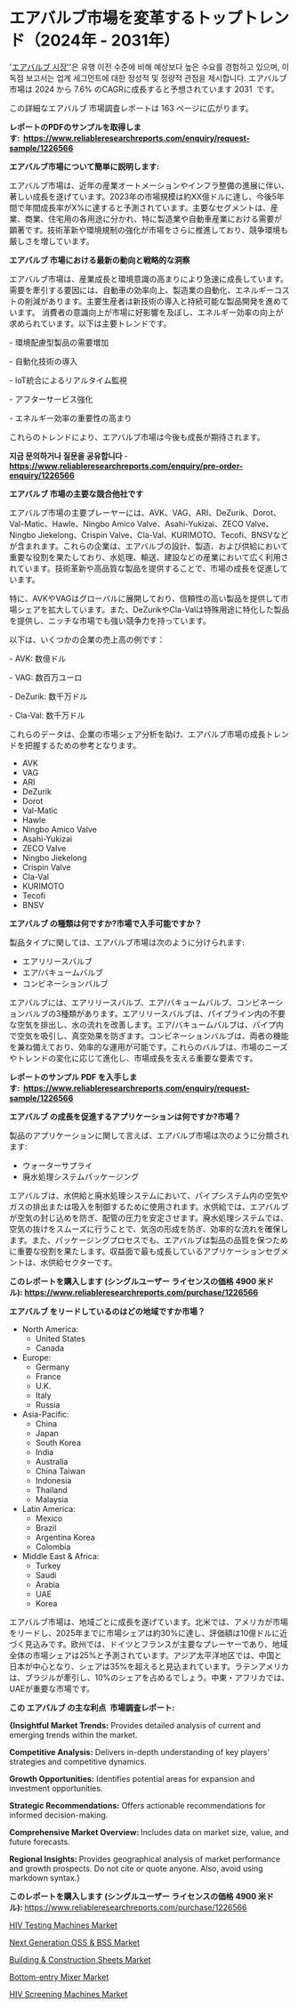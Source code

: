 <p><h1>エアバルブ市場を変革するトップトレンド（2024年 - 2031年）</h1></p><p>'<a href="https://www.reliableresearchreports.com/air-valves-r1226566?utm_campaign=107&utm_medium=36&utm_source=Github&utm_content=ia&utm_term=28102024&utm_id=air-valves">エアバルブ 시장'</a>'은 유행 이전 수준에 비해 예상보다 높은 수요를 경험하고 있으며, 이 독점 보고서는 업계 세그먼트에 대한 정성적 및 정량적 관점을 제시합니다. エアバルブ 市場は 2024 から 7.6% のCAGRに成長すると予想されています 2031&nbsp; です。</p>
<p>この詳細なエアバルブ 市場調査レポートは 163 ページに広がります。</p>
<p><strong>レポートのPDFのサンプルを取得します</strong><strong>:&nbsp;&nbsp;<a href="https://www.reliableresearchreports.com/enquiry/request-sample/1226566?utm_campaign=107&utm_medium=36&utm_source=Github&utm_content=ia&utm_term=28102024&utm_id=air-valves">https://www.reliableresearchreports.com/enquiry/request-sample/1226566</a></strong></p>
<p><strong>エアバルブ市場について簡単に説明します:</strong></p>
<p><p>エアバルブ市場は、近年の産業オートメーションやインフラ整備の進展に伴い、著しい成長を遂げています。2023年の市場規模は約XX億ドルに達し、今後5年間で年間成長率がX%に達すると予測されています。主要なセグメントは、産業、商業、住宅用の各用途に分かれ、特に製造業や自動車産業における需要が顕著です。技術革新や環境規制の強化が市場をさらに推進しており、競争環境も厳しさを増しています。</p></p>
<p><strong>エアバルブ 市場における最新の動向と戦略的な洞察</strong></p>
<p><p>エアバルブ市場は、産業成長と環境意識の高まりにより急速に成長しています。需要を牽引する要因には、自動車の効率向上、製造業の自動化、エネルギーコストの削減があります。主要生産者は新技術の導入と持続可能な製品開発を進めています。 消費者の意識向上が市場に好影響を及ぼし、エネルギー効率の向上が求められています。以下は主要トレンドです。</p><p>- 環境配慮型製品の需要増加</p><p>- 自動化技術の導入</p><p>- IoT統合によるリアルタイム監視</p><p>- アフターサービス強化</p><p>- エネルギー効率の重要性の高まり</p><p>これらのトレンドにより、エアバルブ市場は今後も成長が期待されます。</p></p>
<p><strong>지금 문의하거나 질문을 공유합니다</strong><strong>&nbsp;</strong>-<strong><a href="https://www.reliableresearchreports.com/enquiry/pre-order-enquiry/1226566?utm_campaign=107&utm_medium=36&utm_source=Github&utm_content=ia&utm_term=28102024&utm_id=air-valves">https://www.reliableresearchreports.com/enquiry/pre-order-enquiry/1226566</a></strong></p>
<p><strong>エアバルブ 市場の主要な競合他社です</strong></p>
<p><p>エアバルブ市場の主要プレーヤーには、AVK、VAG、ARI、DeZurik、Dorot、Val-Matic、Hawle、Ningbo Amico Valve、Asahi-Yukizai、ZECO Valve、Ningbo Jiekelong、Crispin Valve、Cla-Val、KURIMOTO、Tecofi、BNSVなどが含まれます。これらの企業は、エアバルブの設計、製造、および供給において重要な役割を果たしており、水処理、輸送、建設などの産業において広く利用されています。技術革新や高品質な製品を提供することで、市場の成長を促進しています。</p><p>特に、AVKやVAGはグローバルに展開しており、信頼性の高い製品を提供して市場シェアを拡大しています。また、DeZurikやCla-Valは特殊用途に特化した製品を提供し、ニッチな市場でも強い競争力を持っています。</p><p>以下は、いくつかの企業の売上高の例です：</p><p>- AVK: 数億ドル</p><p>- VAG: 数百万ユーロ</p><p>- DeZurik: 数千万ドル</p><p>- Cla-Val: 数千万ドル</p><p>これらのデータは、企業の市場シェア分析を助け、エアバルブ市場の成長トレンドを把握するための参考となります。</p></p>
<p><ul><li>AVK</li><li>VAG</li><li>ARI</li><li>DeZurik</li><li>Dorot</li><li>Val-Matic</li><li>Hawle</li><li>Ningbo Amico Valve</li><li>Asahi-Yukizai</li><li>ZECO Valve</li><li>Ningbo Jiekelong</li><li>Crispin Valve</li><li>Cla-Val</li><li>KURIMOTO</li><li>Tecofi</li><li>BNSV</li></ul></p>
<p><strong>エアバルブ の種類は何ですか?市場で入手可能ですか？</strong></p>
<p>製品タイプに関しては、エアバルブ市場は次のように分けられます:</p>
<p><ul><li>エアリリースバルブ</li><li>エア/バキュームバルブ</li><li>コンビネーションバルブ</li></ul></p>
<p><p>エアバルブには、エアリリースバルブ、エア/バキュームバルブ、コンビネーションバルブの3種類があります。エアリリースバルブは、パイプライン内の不要な空気を排出し、水の流れを改善します。エア/バキュームバルブは、パイプ内で空気を吸引し、真空効果を防ぎます。コンビネーションバルブは、両者の機能を兼ね備えており、効率的な運用が可能です。これらのバルブは、市場のニーズやトレンドの変化に応じて進化し、市場成長を支える重要な要素です。</p></p>
<p><strong>レポートのサンプル PDF を入手します:&nbsp;</strong><strong>&nbsp;<a href="https://www.reliableresearchreports.com/enquiry/request-sample/1226566?utm_campaign=107&utm_medium=36&utm_source=Github&utm_content=ia&utm_term=28102024&utm_id=air-valves">https://www.reliableresearchreports.com/enquiry/request-sample/1226566</a></strong></p>
<p><strong>エアバルブ の成長を促進するアプリケーションは何ですか?市場？</strong></p>
<p>製品のアプリケーションに関して言えば、エアバルブ市場は次のように分類されます:</p>
<p><ul><li>ウォーターサプライ</li><li>廃水処理システムパッケージング</li></ul></p>
<p><p>エアバルブは、水供給と廃水処理システムにおいて、パイプシステム内の空気やガスの排出または吸入を制御するために使用されます。水供給では、エアバルブが空気の封じ込めを防ぎ、配管の圧力を安定させます。廃水処理システムでは、空気の抜けをスムーズに行うことで、気泡の形成を防ぎ、効率的な流れを確保します。また、パッケージングプロセスでも、エアバルブは製品の品質を保つために重要な役割を果たします。収益面で最も成長しているアプリケーションセグメントは、水供給セクターです。</p></p>
<p><strong>このレポートを購入します (シングルユーザー ライセンスの価格 4900 米ドル):</strong><strong>&nbsp;<a href="https://www.reliableresearchreports.com/purchase/1226566?utm_campaign=107&utm_medium=36&utm_source=Github&utm_content=ia&utm_term=28102024&utm_id=air-valves">https://www.reliableresearchreports.com/purchase/1226566</a></strong></p>
<p><strong>エアバルブ をリードしているのはどの地域ですか市場？</strong></p>
<p><ul>
    <li>
        North America:
        <ul>
            <li>United States</li>
            <li>Canada</li>
        </ul>
    </li>
    <li>
        Europe:
        <ul>
            <li>Germany</li>
            <li>France</li>
            <li>U.K.</li>
            <li>Italy</li>
            <li>Russia</li>
        </ul>
    </li>
    <li>
        Asia-Pacific:
        <ul>
            <li>China</li>
            <li>Japan</li>
            <li>South Korea</li>
            <li>India</li>
            <li>Australia</li>
            <li>China Taiwan</li>
            <li>Indonesia</li>
            <li>Thailand</li>
            <li>Malaysia</li>
        </ul>
    </li>
    <li>
        Latin America:
        <ul>
            <li>Mexico</li>
            <li>Brazil</li>
            <li>Argentina Korea</li>
            <li>Colombia</li>
        </ul>
    </li>
    <li>
        Middle East & Africa:
        <ul>
            <li>Turkey</li>
            <li>Saudi</li>
            <li>Arabia</li>
            <li>UAE</li>
            <li>Korea</li>
        </ul>
    </li>
    </ul></p>
<p><p>エアバルブ市場は、地域ごとに成長を遂げています。北米では、アメリカが市場をリードし、2025年までに市場シェアは約30%に達し、評価額は10億ドルに近づく見込みです。欧州では、ドイツとフランスが主要なプレーヤーであり、地域全体の市場シェアは25%と予測されています。アジア太平洋地区では、中国と日本が中心となり、シェアは35%を超えると見込まれています。ラテンアメリカは、ブラジルが牽引し、10%のシェアを占めるでしょう。中東・アフリカでは、UAEが重要な市場です。</p></p>
<p><strong>この エアバルブ の主な利点&nbsp; 市場調査レポート:</strong></p>
<p><strong>{Insightful Market Trends:</strong> Provides detailed analysis of current and emerging trends within the market.</p>
<p><strong>Competitive Analysis:</strong> Delivers in-depth understanding of key players' strategies and competitive dynamics.</p>
<p><strong>Growth Opportunities:</strong> Identifies potential areas for expansion and investment opportunities.</p>
<p><strong>Strategic Recommendations:</strong> Offers actionable recommendations for informed decision-making.</p>
<p><strong>Comprehensive Market Overview: </strong>Includes data on market size, value, and future forecasts.</p>
<p><strong>Regional Insights: </strong>Provides geographical analysis of market performance and growth prospects. Do not cite or quote anyone. Also, avoid using markdown syntax.}</p>
<p><strong>このレポートを購入します (シングルユーザー ライセンスの価格 4900 米ドル):&nbsp;</strong><a href="https://www.reliableresearchreports.com/purchase/1226566?utm_campaign=107&utm_medium=36&utm_source=Github&utm_content=ia&utm_term=28102024&utm_id=air-valves">https://www.reliableresearchreports.com/purchase/1226566</a></p>
<p><p><a href="https://github.com/JamesCox407/Market-Research-Report-List-1/blob/main/hiv-testing-machines-market.md?utm_campaign=107&utm_medium=36&utm_source=Github&utm_content=ia&utm_term=28102024&utm_id=air-valves">HIV Testing Machines Market</a></p><p><a href="https://www.linkedin.com/pulse/global-next-generation-oss-bss-industry-analysis-share-growth-5k5re?trk=public_post_embed_feed-article-content&utm_campaign=107&utm_medium=36&utm_source=Github&utm_content=ia&utm_term=28102024&utm_id=air-valves">Next Generation OSS & BSS Market</a></p><p><a href="https://www.linkedin.com/pulse/building-construction-sheets-market-global-regional-analysis-cbdne?trk=public_post_embed_feed-article-content&utm_campaign=107&utm_medium=36&utm_source=Github&utm_content=ia&utm_term=28102024&utm_id=air-valves">Building & Construction Sheets Market</a></p><p><a href="https://issuu.com/reportprime-2/docs/bottom-entry-mixer-market-size-2030_ee4946a08eb7df?utm_campaign=107&utm_medium=36&utm_source=Github&utm_content=ia&utm_term=28102024&utm_id=air-valves">Bottom-entry Mixer Market</a></p><p><a href="https://github.com/NasrinKhan99/Market-Research-Report-List-1/blob/main/hiv-screening-machines-market.md?utm_campaign=107&utm_medium=36&utm_source=Github&utm_content=ia&utm_term=28102024&utm_id=air-valves">HIV Screening Machines Market</a></p></p>
<p>&nbsp;</p>